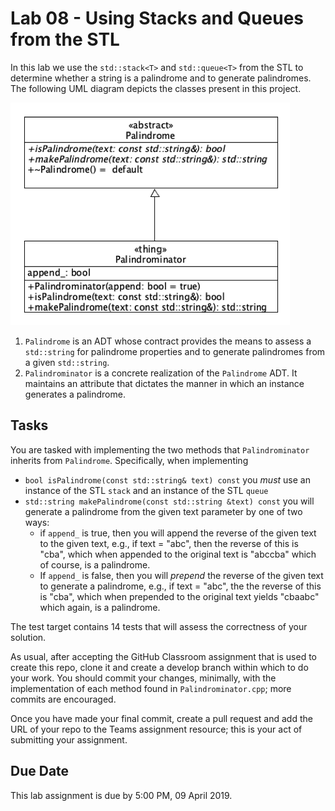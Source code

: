 # Lab 08 - Using Stacks and Queues from the STL

In this lab we use the `std::stack<T>` and `std::queue<T>` from the STL to determine whether a string is a palindrome and to generate palindromes. The following UML diagram depicts the classes present in this project.

![uml](img/lab08-uml.png)

1. `Palindrome` is an ADT whose contract provides the means to assess a `std::string` for palindrome properties and to generate palindromes from a given `std::string`.
2. `Palindrominator` is a concrete realization of the `Palindrome` ADT. It maintains an attribute that dictates the manner in which an instance generates a palindrome.

## Tasks

You are tasked with implementing the two methods that `Palindrominator` inherits from `Palindrome`. Specifically, when implementing
* `bool isPalindrome(const std::string& text) const` you _must_ use an instance of the STL `stack` and an instance of the STL `queue`
* `std::string makePalindrome(const std::string &text) const` you will generate a palindrome from the given text parameter by one of two ways:
    * if `append_` is true, then you will append the reverse of the given text to the given text, e.g., if text = "abc", then the reverse of this is "cba", which when appended to the original text is "abccba" which of course, is a palindrome.
    * If `append_` is false, then you will _prepend_ the reverse of the given text to generate a palindrome, e.g., if text = "abc", the the reverse of this is "cba", which when prepended to the original text yields "cbaabc" which again, is a palindrome.
    
The test target contains 14 tests that will assess the correctness of your solution.

As usual, after accepting the GitHub Classroom assignment that is used to create this repo, clone it and create a develop branch within which to do your work. You should commit your changes, minimally, with the implementation of each method found in `Palindrominator.cpp`; more commits are encouraged.

Once you have made your final commit, create a pull request and add the URL of your repo to the Teams assignment resource; this is your act of submitting your assignment.

## Due Date

This lab assignment is due by 5:00 PM, 09 April 2019.